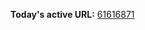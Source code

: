 

**Today's active URL:** [61616871](https://61616871.abesternheim.workers.dev)

<!-- CURRENT_URL_MARKER -->
